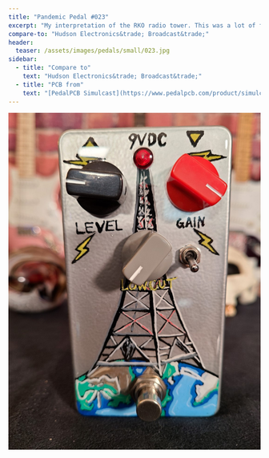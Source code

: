 ```yaml
---
title: "Pandemic Pedal #023"
excerpt: "My interpretation of the RKO radio tower. This was a lot of func to build. It was hard to find 120uF electrolytics that would fit. I think it was worth it in the end though."
compare-to: "Hudson Electronics&trade; Broadcast&trade;"
header:
  teaser: /assets/images/pedals/small/023.jpg
sidebar:
  - title: "Compare to"
    text: "Hudson Electronics&trade; Broadcast&trade;"
  - title: "PCB from"
    text: "[PedalPCB Simulcast](https://www.pedalpcb.com/product/simulcast/)"
---
```


![header](/assets/images/pedals/023.jpg)
